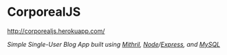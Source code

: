 # CorporealJS
http://corporealjs.herokuapp.com/

*Simple Single-User Blog App built using [Mithril](http://mithril.js.org/), [Node](https://nodejs.org/)/[Express](http://expressjs.com/), and [MySQL](https://www.mysql.com/)*
